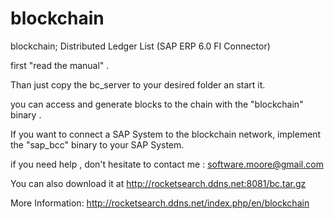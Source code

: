 # blockchain
blockchain;  Distributed Ledger List (SAP ERP 6.0 FI Connector)



first "read the manual" .

Than just copy the bc_server to your desired folder an start it.

you can access and generate blocks to the chain with the "blockchain" binary .

If you want to connect a SAP System to the blockchain network, implement the
"sap_bcc" binary to your SAP System.

if you need help , don't hesitate to contact me : 
software.moore@gmail.com

You can also download it at http://rocketsearch.ddns.net:8081/bc.tar.gz

More Information:
http://rocketsearch.ddns.net/index.php/en/blockchain
